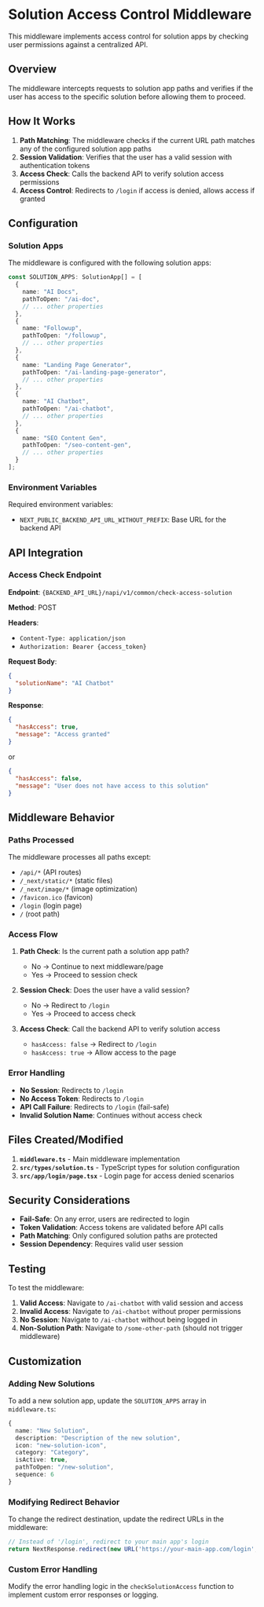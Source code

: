 # Solution Access Control Middleware

This middleware implements access control for solution apps by checking user permissions against a centralized API.

## Overview

The middleware intercepts requests to solution app paths and verifies if the user has access to the specific solution before allowing them to proceed.

## How It Works

1. **Path Matching**: The middleware checks if the current URL path matches any of the configured solution app paths
2. **Session Validation**: Verifies that the user has a valid session with authentication tokens
3. **Access Check**: Calls the backend API to verify solution access permissions
4. **Access Control**: Redirects to `/login` if access is denied, allows access if granted

## Configuration

### Solution Apps

The middleware is configured with the following solution apps:

```typescript
const SOLUTION_APPS: SolutionApp[] = [
  {
    name: "AI Docs",
    pathToOpen: "/ai-doc",
    // ... other properties
  },
  {
    name: "Followup", 
    pathToOpen: "/followup",
    // ... other properties
  },
  {
    name: "Landing Page Generator",
    pathToOpen: "/ai-landing-page-generator",
    // ... other properties
  },
  {
    name: "AI Chatbot",
    pathToOpen: "/ai-chatbot",
    // ... other properties
  },
  {
    name: "SEO Content Gen",
    pathToOpen: "/seo-content-gen",
    // ... other properties
  }
];
```

### Environment Variables

Required environment variables:

- `NEXT_PUBLIC_BACKEND_API_URL_WITHOUT_PREFIX`: Base URL for the backend API

## API Integration

### Access Check Endpoint

**Endpoint**: `{BACKEND_API_URL}/napi/v1/common/check-access-solution`

**Method**: POST

**Headers**:
- `Content-Type: application/json`
- `Authorization: Bearer {access_token}`

**Request Body**:
```json
{
  "solutionName": "AI Chatbot"
}
```

**Response**:
```json
{
  "hasAccess": true,
  "message": "Access granted"
}
```

or

```json
{
  "hasAccess": false,
  "message": "User does not have access to this solution"
}
```

## Middleware Behavior

### Paths Processed

The middleware processes all paths except:
- `/api/*` (API routes)
- `/_next/static/*` (static files)
- `/_next/image/*` (image optimization)
- `/favicon.ico` (favicon)
- `/login` (login page)
- `/` (root path)

### Access Flow

1. **Path Check**: Is the current path a solution app path?
   - No → Continue to next middleware/page
   - Yes → Proceed to session check

2. **Session Check**: Does the user have a valid session?
   - No → Redirect to `/login`
   - Yes → Proceed to access check

3. **Access Check**: Call the backend API to verify solution access
   - `hasAccess: false` → Redirect to `/login`
   - `hasAccess: true` → Allow access to the page

### Error Handling

- **No Session**: Redirects to `/login`
- **No Access Token**: Redirects to `/login`
- **API Call Failure**: Redirects to `/login` (fail-safe)
- **Invalid Solution Name**: Continues without access check

## Files Created/Modified

1. **`middleware.ts`** - Main middleware implementation
2. **`src/types/solution.ts`** - TypeScript types for solution configuration
3. **`src/app/login/page.tsx`** - Login page for access denied scenarios

## Security Considerations

- **Fail-Safe**: On any error, users are redirected to login
- **Token Validation**: Access tokens are validated before API calls
- **Path Matching**: Only configured solution paths are protected
- **Session Dependency**: Requires valid user session

## Testing

To test the middleware:

1. **Valid Access**: Navigate to `/ai-chatbot` with valid session and access
2. **Invalid Access**: Navigate to `/ai-chatbot` without proper permissions
3. **No Session**: Navigate to `/ai-chatbot` without being logged in
4. **Non-Solution Path**: Navigate to `/some-other-path` (should not trigger middleware)

## Customization

### Adding New Solutions

To add a new solution app, update the `SOLUTION_APPS` array in `middleware.ts`:

```typescript
{
  name: "New Solution",
  description: "Description of the new solution",
  icon: "new-solution-icon",
  category: "Category",
  isActive: true,
  pathToOpen: "/new-solution",
  sequence: 6
}
```

### Modifying Redirect Behavior

To change the redirect destination, update the redirect URLs in the middleware:

```typescript
// Instead of '/login', redirect to your main app's login
return NextResponse.redirect(new URL('https://your-main-app.com/login', request.url));
```

### Custom Error Handling

Modify the error handling logic in the `checkSolutionAccess` function to implement custom error responses or logging.
